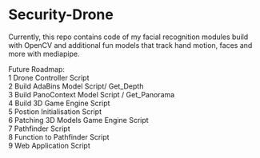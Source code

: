 # Security-Drone

Currently, this repo contains code of my facial recognition modules build with OpenCV and additional fun models that track hand motion, faces and more with mediapipe.

Future Roadmap: <br />
1 Drone Controller Script <br />
2 Build AdaBins Model Script/ Get_Depth <br />
3 Build PanoContext Model Script / Get_Panorama <br />
4 Build 3D Game Engine Script <br />
5 Postion Initialisation Script <br />
6 Patching 3D Models Game Engine Script <br />
7 Pathfinder Script <br />
8 Function to Pathfinder Script <br />
9 Web Application Script <br />
